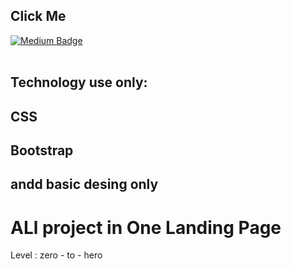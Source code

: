 

## Click Me
[![Medium Badge](https://img.shields.io/badge/-@LIVE`DEMO-03a57a?style=flat-square&labelColor=000000&logo=Medium&link=http://touhidalam.epizy.com/)](https://touhidalam09.github.io/design-CSS-Bootstrap-project/)
<br /> <br />
## Technology use only:
## CSS
## Bootstrap
## andd basic desing only

# ALl project in One Landing Page
<p>Level : zero - to - hero</p>
